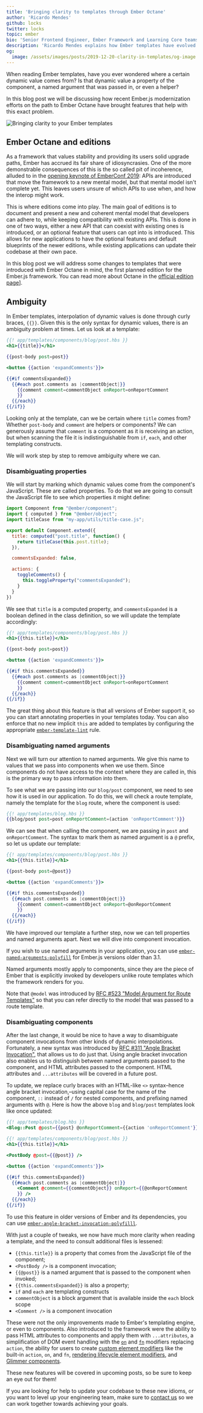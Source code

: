 ```yaml
---
title: 'Bringing clarity to templates through Ember Octane'
author: 'Ricardo Mendes'
github: locks
twitter: locks
topic: ember
bio: 'Senior Frontend Engineer, Ember Framework and Learning Core teams member'
description: 'Ricardo Mendes explains how Ember templates have evolved in the path to Ember Octane to bring more clarity for developers.'
og:
  image: /assets/images/posts/2019-12-20-clarity-in-templates/og-image.png
---
```


When reading Ember templates, have you ever wondered where a certain dynamic value comes from? Is that dynamic value a property of the component, a named argument that was passed in, or even a helper?

In this blog post we will be discussing how recent Ember.js modernization efforts on the path to Ember Octane have brought features that help with this exact problem.

<!--break-->

![Bringing clarity to your Ember templates](/assets/images/posts/2019-12-20-clarity-in-templates/illustration.jpg#full)

## Ember Octane and editions

As a framework that values stability and providing its users solid upgrade paths, Ember has accrued its fair share of idiosyncrasies. One of the more demonstrable consequences of this is the so called pit of incoherence, alluded to in the [opening keynote of EmberConf 2019](https://www.youtube.com/watch?v=zYwdBcmz6VI): APIs are introduced that move the framework to a new mental model, but that mental model isn't complete yet. This leaves users unsure of which APIs to use when, and how the interop might work.

This is where editions come into play. The main goal of editions is to document and present a new and coherent mental model that developers can adhere to, while keeping compatibility with existing APIs. This is done in one of two ways, either a new API that can coexist with existing ones is introduced, or an optional feature that users can opt into is introduced. This allows for new applications to have the optional features and default blueprints of the newer editions, while existing applications can update their codebase at their own pace.

In this blog post we will address some changes to templates that were introduced with Ember Octane in mind, the first planned edition for the Ember.js framework. You can read more about Octane in the [official edition page](https://emberjs.com/editions/octane)].

## Ambiguity

In Ember templates, interpolation of dynamic values is done through curly braces, `{{}}`. Given this is the only syntax for dynamic values, there is an ambiguity problem at times. Let us look at a template:

```hbs
{{! app/templates/components/blog/post.hbs }}
<h1>{{title}}</h1>

{{post-body post=post}}

<button {{action 'expandComments'}}>

{{#if commentsExpanded}}
  {{#each post.comments as |commentObject|}}
    {{comment comment=commentObject onReport=onReportComment
    }}
  {{/each}}
{{/if}}
```

Looking only at the template, can we be certain where `title` comes from? Whether `post-body` and `comment` are helpers or components? We can generously assume that `comment` is a component as it is receiving an action, but when scanning the file it is indistinguishable from `if`, `each`, and other templating constructs.

We will work step by step to remove ambiguity where we can.


### Disambiguating properties

We will start by marking which dynamic values come from the component's JavaScript. These are called properties. To do that we are going to consult the JavaScript file to see which properties it might define:

```js
import Component from "@ember/component";
import { computed } from "@ember/object";
import titleCase from "my-app/utils/title-case.js";

export default Component.extend({
  title: computed("post.title", function() {
    return titleCase(this.post.title);
  }),

  commentsExpanded: false,

  actions: {
    toggleComments() {
      this.toggleProperty("commentsExpanded");
    }
  }
})
```

We see that `title` is a computed property, and `commentsExpanded` is a boolean defined in the class definition, so we will update the template accordingly:


```hbs
{{! app/templates/components/blog/post.hbs }}
<h1>{{this.title}}</h1>

{{post-body post=post}}

<button {{action 'expandComments'}}>

{{#if this.commentsExpanded}}
  {{#each post.comments as |commentObject|}}
    {{comment comment=commentObject onReport=onReportComment
    }}
  {{/each}}
{{/if}}
```

The great thing about this feature is that all versions of Ember support it, so you can start annotating properties in your templates today. You can also enforce that no new implicit `this` are added to templates by configuring the appropriate [`ember-template-lint`](https://github.com/ember-template-lint/ember-template-lint) rule.


### Disambiguating named arguments

Next we will turn our attention to named arguments. We give this name to values that we pass into components when we use them. Since components do not have access to the context where they are called in, this is the primary way to pass information into them.

To see what we are passing into our `blog/post` component, we need to see how it is used in our application. To do this, we will check a route template, namely the template for the `blog` route, where the component is used:

```hbs
{{! app/templates/blog.hbs }}
{{blog/post post=post onReportComment=(action 'onReportComment')}}
```

We can see that when calling the component, we are passing in `post` and `onReportComment`. The syntax to mark them as named argument is a `@` prefix, so let us update our template:

```hbs
{{! app/templates/components/blog/post.hbs }}
<h1>{{this.title}}</h1>

{{post-body post=@post}}

<button {{action 'expandComments'}}>

{{#if this.commentsExpanded}}
  {{#each post.comments as |commentObject|}}
    {{comment comment=commentObject onReport=@onReportComment
    }}
  {{/each}}
{{/if}}
```

We have improved our template a further step, now we can tell properties and named arguments apart. Next we will dive into component invocation.

If you wish to use named arguments in your application, you can use [`ember-named-arguments-polyfill`](https://github.com/rwjblue/ember-named-arguments-polyfill) for Ember.js versions older than 3.1.

Named arguments mostly apply to components, since they are the piece of Ember that is explicitly invoked by developers unlike route templates which the framework renders for you. 

Note that `@model` was introduced by [RFC #523 "Model Argument for Route Templates"](https://emberjs.github.io/rfcs/0523-model-argument-for-route-templates.html) so that you can refer directly to the model that was passed to a route template.

### Disambiguating components

After the last change, it would be nice to have a way to disambiguate component invocations from other kinds of dynamic interpolations. Fortunately, a new syntax was introduced by [RFC #311 "Angle Bracket Invocation"](https://emberjs.github.io/rfcs/0311-angle-bracket-invocation.html), that allows us to do just that. Using angle bracket invocation also enables us to distinguish between named arguments passed to the component, and HTML attributes passed to the component. HTML attributes and `...attributes` will be covered in a future post.

To update, we replace curly braces with an HTML-like `<>` syntax–hence angle bracket invocation,–using capital case for the name of the component, `::` instead of `/` for nested components, and prefixing named arguments with `@`. Here is how the above `blog` and `blog/post` templates look like once updated:

```hbs
{{! app/templates/blog.hbs }}
<Blog::Post @post={{post} @onReportComment={{action 'onReportComment'}} />
```

```hbs
{{! app/templates/components/blog/post.hbs }}
<h1>{{this.title}}</h1>

<PostBody @post={{@post}} />

<button {{action 'expandComments'}}>

{{#if this.commentsExpanded}}
  {{#each post.comments as |commentObject|}}
    <Comment @comment={{commentObject}} onReport={{@onReportComment
    }} />
  {{/each}}
{{/if}}
```

To use this feature in older versions of Ember and its dependencies, you can use [`ember-angle-bracket-invocation-polyfilll`](https://github.com/rwjblue/ember-angle-bracket-invocation-polyfill).

With just a couple of tweaks, we now have much more clarity when reading a template, and the need to consult additional files is lessened:
- `{{this.title}}` is a property that comes from the JavaScript file of the component;
- `<PostBody />` is a component invocation;
- `{{@post}}` is a named argument that is passed to the component when invoked;
- `{{this.commentsExpanded}}` is also a property;
- `if` and `each` are templating constructs
- `commentObject` is a block argument that is available inside the `each` block scope
- `<Comment />` is a component invocation

These were not the only improvements made to Ember's templating engine, or even to components. Also introduced to the framework were the ability to pass HTML attributes to components and apply them with `...attributes`, a simplification of DOM event handling with the [`on`](https://emberjs.github.io/rfcs/0471-on-modifier.html) and [`fn`](https://emberjs.github.io/rfcs/0470-fn-helper.html) modifiers replacing `action`, the ability for users to create [custom element modifiers](https://github.com/ember-modifier/ember-modifier) like the built-in `action`, `on`, and `fn`, [rendering lifecycle element modifiers](https://github.com/emberjs/ember-render-modifiers), and [Glimmer components](https://emberjs.github.io/rfcs/0416-glimmer-components.html).

These new features will be covered in upcoming posts, so be sure to keep an eye out for them!

If you are looking for help to update your codebase to these new idioms, or you want to level up your engineering team, make sure to [contact us](https://simplabs.com/contact/) so we can work together towards achieving your goals.